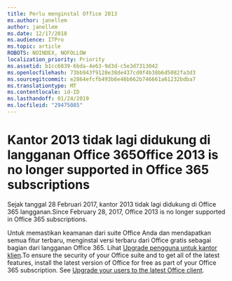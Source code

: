 ```yaml
---
title: Perlu menginstal Office 2013
ms.author: janellem
author: janellem
ms.date: 12/17/2018
ms.audience: ITPro
ms.topic: article
ROBOTS: NOINDEX, NOFOLLOW
localization_priority: Priority
ms.assetid: b1cc6839-6bda-4e63-9d3d-c5e3d7313042
ms.openlocfilehash: 73bb943f9128e38de437cd0f4b38b6d5082fa3d3
ms.sourcegitcommit: e2864efcfb493b6e46b662b746661a61232bdba7
ms.translationtype: MT
ms.contentlocale: id-ID
ms.lasthandoff: 01/24/2019
ms.locfileid: "29475085"
---
```

# <a name="office-2013-is-no-longer-supported-in-office-365-subscriptions"></a><span data-ttu-id="82976-102">Kantor 2013 tidak lagi didukung di langganan Office 365</span><span class="sxs-lookup"><span data-stu-id="82976-102">Office 2013 is no longer supported in Office 365 subscriptions</span></span>

<span data-ttu-id="82976-103">Sejak tanggal 28 Februari 2017, kantor 2013 tidak lagi didukung di Office 365 langganan.</span><span class="sxs-lookup"><span data-stu-id="82976-103">Since February 28, 2017, Office 2013 is no longer supported in Office 365 subscriptions.</span></span>
  
<span data-ttu-id="82976-p101">Untuk memastikan keamanan dari suite Office Anda dan mendapatkan semua fitur terbaru, menginstal versi terbaru dari Office gratis sebagai bagian dari langganan Office 365. Lihat [Upgrade pengguna untuk kantor klien](https://docs.microsoft.com/office365/admin/setup/upgrade-users-to-latest-office-client).</span><span class="sxs-lookup"><span data-stu-id="82976-p101">To ensure the security of your Office suite and to get all of the latest features, install the latest version of Office for free as part of your Office 365 subscription. See [Upgrade your users to the latest Office client](https://docs.microsoft.com/office365/admin/setup/upgrade-users-to-latest-office-client).</span></span>
  

